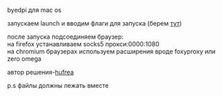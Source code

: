byedpi для mac os<br>

запускаем launch и вводим флаги для запуска (берем <a href="https://github.com/hufrea/byedpi">тут</a>)<br>

после запуска подсоединяем браузер:<br>
на firefox устанавливаем socks5 прокси:0000:1080<br>
на chromium браузерах используем расширения вроде foxyproxy или zero omega<br>

автор решения-<a href="https://github.com/hufrea">hufrea</a><br>

p.s файлы должны лежать вместе<br>

